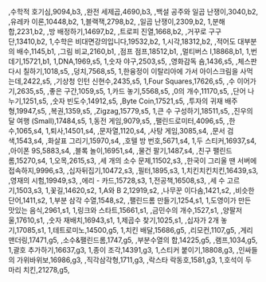 ,수학적 호기심,9094,b3,
,완전 세제곱,4690,b3,
,백설 공주와 일곱 난쟁이,3040,b2,
,유레카 이론,10448,b2,
1,블랙잭,2798,b2,
,일곱 난쟁이,2309,b2,
1,분해합,2231,b2,
,방 배정하기,14697,b2,
,트로피 진열,1668,b2,
,거꾸로 구구단,13410,b2,
1,수학은 비대면강의입니다,19532,b2,
1,시각,18312,b2,
,적어도 대부분의 배수,1145,b1,
,그림 비교,2160,b1,
,점프 점프,18512,b1,
,멀티버스 Ⅰ,18868,b1,
1,번데기,15721,b1,
1,DNA,1969,s5,
1,숫자 야구,2503,s5,
,영화감독 숌,1436,s5,
,체스판 다시 칠하기,1018,s5,
,덩치,7568,s5,
1,한융정이 이탈리아에 가서 아이스크림을 사먹는데,2422,s5,
,기상청 인턴 신현수,2435,s5,
1,Four Squares,17626,s5,
,수 이어가기,2635,s5,
,좋은 구간,1059,s5,
1,카드 놓기,5568,s5,
,0의 개수,11170,s5,
,단어 나누기,1251,s5,
,숫자 빈도수,14912,s5,
,Byte Coin,17521,s5,
,투자의 귀재 배주형,19947,s5,
,복권,1359,s5,
,Zigzag,15779,s5,
1,큰 수 구성하기,18511,s5,
,진우의 달 여행 (Small),17484,s5,
1,동전 게임,9079,s5,
,팰린드로미터,4096,s5,
,한수,1065,s4,
1,퇴사,14501,s4,
,문자열,1120,s4,
,사탕 게임,3085,s4,
,문서 검색,1543,s4,
,화살표 그리기,15970,s4,
,호텔 방 번호,5671,s4,
1,두 스티커,16937,s4,
,아이폰 9S,5883,s4,
,블록 놀이,16951,s4,
,물건 팔기,1487,s4,
,친구 팰린드롬,15270,s4,
1,오목,2615,s3,
,세 개의 소수 문제,11502,s3,
,한국이 그리울 땐 서버에 접속하지,9996,s3,
,십자뒤집기,10472,s3,
,필터,1895,s3,
1,치킨치킨치킨,16439,s3,
,영재의 시험,19949,s3,
,에리 - 카드,15728,s3,
1,전공책,16508,s3,
,세 수 고르기,1503,s3,
1,꽃길,14620,s2,
1,A와 B 2,12919,s2,
,나무꾼 이다솜,1421,s2,
,비슷한 단어,1411,s2,
1,부분 삼각 수열,1548,s2,
,팰린드롬 만들기,1254,s1,
1,도영이가 만든 맛있는 음식,2961,s1,
1,링크와 스타트,15661,s1,
,금민수의 개수,1527,s1,
,양팔저울,17610,s1,
,숫자 재배치,16943,s1,
1,제곱수 찾기,1025,s1,
,십자가 2개 놓기,17085,s1,
1,테트로미노,14500,g5,
1,치킨 배달,15686,g5,
,리모컨,1107,g5,
,게리맨더링,17471,g5,
,소수&팰린드롬,1747,g5,
,부분수열의 합,14225,g5,
,램프,1034,g5,
1,괄호 추가하기,16637,g3,
1,종이 조각,14391,g3,
1,스티커 붙이기,18808,g3,
,인싸들의 가위바위보,16986,g3,
,직각삼각형,1711,g3,
,락스타 락동호,1581,g3,
1,호석이 두 마리 치킨,21278,g5,
